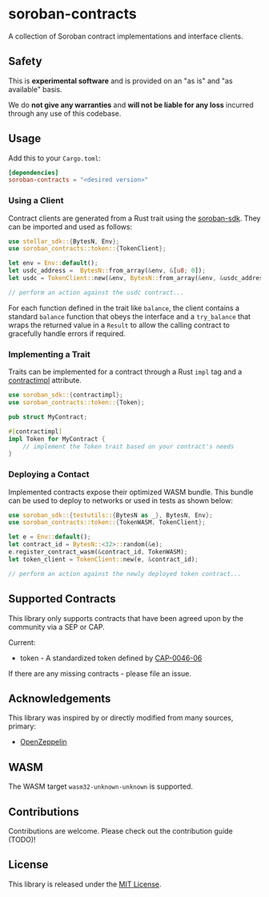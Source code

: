 # soroban-contracts
A collection of Soroban contract implementations and interface clients.

## Safety
This is **experimental software** and is provided on an "as is" and "as available" basis.

We do **not give any warranties** and **will not be liable for any loss** incurred through any use of this codebase.

## Usage
Add this to your `Cargo.toml`:

```toml
[dependencies]
soroban-contracts = "<desired version>"
```

### Using a Client
Contract clients are generated from a Rust trait using the [soroban-sdk](https://docs.rs/soroban-sdk/latest/soroban_sdk/attr.contractclient.html). They can be imported and used as follows:

```rust
use stellar_sdk::{BytesN, Env};
use soroban_contracts::token::{TokenClient};

let env = Env::default();
let usdc_address =  BytesN::from_array(&env, &[u8; 0]);
let usdc = TokenClient::new(&env, BytesN::from_array(&env, &usdc_address));

// perform an action against the usdc contract...
```

For each function defined in the trait like `balance`, the client contains a standard `balance` function that obeys the interface and a `try_balance` that wraps the returned value in a `Result` to allow the calling contract to gracefully handle errors if required.

### Implementing a Trait
Traits can be implemented for a contract through a Rust `impl` tag and a [contractimpl](https://docs.rs/soroban-sdk/latest/soroban_sdk/attr.contractimpl.html) attribute.

```rust
use soroban_sdk::{contractimpl};
use soroban_contracts::token::{Token};

pub struct MyContract;

#[contractimpl]
impl Token for MyContract {
    // implement the Token trait based on your contract's needs
}
```

### Deploying a Contact
Implemented contracts expose their optimized WASM bundle. This bundle can be used to deploy to networks or used in tests as shown below:

```rust
use soroban_sdk::{testutils::{BytesN as _}, BytesN, Env};
use soroban_contracts::token::{TokenWASM, TokenClient};

let e = Env::default();
let contract_id = BytesN::<32>::random(&e);
e.register_contract_wasm(&contract_id, TokenWASM);
let token_client = TokenClient::new(e, &contract_id);

// perform an action against the newly deployed token contract...
```

## Supported Contracts
This library only supports contracts that have been agreed upon by the community via a SEP or CAP.

Current:
* token - A standardized token defined by [CAP-0046-06](https://github.com/stellar/stellar-protocol/blob/master/core/cap-0046-06.md)

If there are any missing contracts - please file an issue.

## Acknowledgements
This library was inspired by or directly modified from many sources, primary:
- [OpenZeppelin](https://github.com/OpenZeppelin/openzeppelin-contracts)

## WASM
The WASM target `wasm32-unknown-unknown` is supported.

## Contributions
Contributions are welcome. Please check out the contribution guide (TODO)!

## License
This library is released under the [MIT License](../LICENSE).
